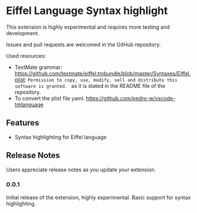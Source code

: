 # Eiffel Language Syntax highlight

This extension is highly experimental and requires more testing and development. 

Issues and pull requests are welcomed in the GitHub repository.

Used resources:
- TextMate grammar: https://github.com/textmate/eiffel.tmbundle/blob/master/Syntaxes/Eiffel.plist: `Permission to copy, use, modify, sell and distribute this
software is granted. ` as it is stated in the README file of the repository.
- To convert the plist file yaml: https://github.com/pedro-w/vscode-tmlanguage


## Features

- Syntax highlighting for Eiffel language


## Release Notes

Users appreciate release notes as you update your extension.

### 0.0.1

Initial release of the extension, highly experimental.
Basic support for syntax highlighting.